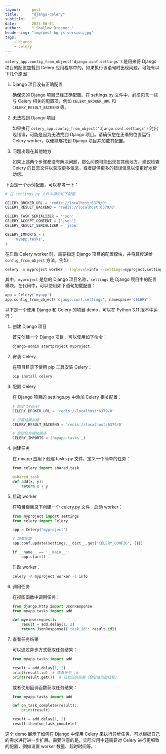 ```yaml
---
layout:     post
title:      "django-celery"
subtitle:   ""
date:       2023-06-04
author:     " Shallow Dreamer "
header-img: "img/post-bg-js-version.jpg"
tags:
    - django
    - celery
---
```


`celery_app.config_from_object('django.conf.settings')` 是用来将 Django 项目的配置加载到 Celery 应用程序中的。如果执行该语句时出现问题，可能有以下几个原因：

1. Django 项目没有正确配置

   确保您的 Django 项目已经正确配置。在 settings.py 文件中，必须包含一些与 Celery 相关的配置项，例如 `CELERY_BROKER_URL` 和 `CELERY_RESULT_BACKEND` 等。

2. 无法找到 Django 项目

   如果执行 `celery_app.config_from_object('django.conf.settings')` 时出现错误，可能是因为无法找到 Django 项目。请确保您在正确的位置运行 Celery worker，以便能够找到 Django 项目并加载其配置。

3. 问题出现在其他地方

   如果上述两个步骤都没有解决问题，那么问题可能出现在其他地方。建议检查 Celery 的日志文件以获取更多信息，或者提供更多的错误信息以便更好地帮助您。

下面是一个示例配置，可以参考一下：

```python
# 在 settings.py 文件中添加如下配置

CELERY_BROKER_URL = 'redis://localhost:6379/0'
CELERY_RESULT_BACKEND = 'redis://localhost:6379/0'

CELERY_TASK_SERIALIZER = 'json'
CELERY_ACCEPT_CONTENT = ['json']
CELERY_RESULT_SERIALIZER = 'json'

CELERY_IMPORTS = (
    'myapp.tasks',
)
```

在启动 Celery worker 时，需要指定 Django 项目的配置模块，并将其传递给 `config_from_object` 方法，例如：

```bash
celery -A myproject worker --loglevel=info --settings=myproject.settings
```

其中，`myproject` 是您的 Django 项目名称，`settings` 是 Django 项目中的配置模块。在代码中，可以使用如下语句加载配置：

```python
app = Celery('myapp')
app.config_from_object('django.conf:settings', namespace='CELERY')
```

以下是一个使用 Django 和 Celery 的项目 demo，可以在 Python 3.11 版本中运行：

1. 创建 Django 项目

   首先创建一个 Django 项目，可以使用如下命令：

   ```bash
   django-admin startproject myproject
   ```

2. 安装 Celery

   在项目目录下使用 pip 工具安装 Celery：

   ```bash
   pip install celery
   ```

3. 配置 Celery

   在 Django 项目的 settings.py 中添加 Celery 相关配置：

   ```python
   # 指定 broker
   CELERY_BROKER_URL = 'redis://localhost:6379/0'

   # 设置结果存储
   CELERY_RESULT_BACKEND = 'redis://localhost:6379/0'

   # 指定任务模块路径
   CELERY_IMPORTS = ('myapp.tasks',)
   ```

4. 创建任务

   在 myapp 应用下创建 tasks.py 文件，定义一个简单的任务：

   ```python
   from celery import shared_task
   
   @shared_task
   def add(x, y):
       return x + y
   ```

5. 启动 worker

   在项目根目录下创建一个 celery.py 文件，启动 worker：

   ```python
   from myproject import settings
   from celery import Celery
   
   app = Celery('myproject')
   
   # 加载配置
   app.conf.update(settings.__dict__.get('CELERY_CONFIG', {}))
   
   if __name__ == '__main__':
       app.start()
   ```

   启动 worker：

   ```bash
   celery -A myproject worker -l info
   ```

6. 调用任务

   在视图函数中调用任务：

   ```python
   from django.http import JsonResponse
   from myapp.tasks import add
   
   def myview(request):
       result = add.delay(1, 2)
       return JsonResponse({'task_id': result.id})
   ```

7. 查看任务结果

   可以通过异步方式获取任务结果：

   ```python
   from myapp.tasks import add
   
   result = add.delay(1, 2)
   print(result.id)  # 查看任务 id
   print(result.get())  # 获取任务结果（会阻塞当前线程）
   ```

   或者使用回调函数获取任务结果：

   ```python
   from myapp.tasks import add
   
   def on_task_complete(result):
       print(result)
   
   result = add.delay(1, 2)
   result.then(on_task_complete)
   ```

这个 demo 展示了如何在 Django 中使用 Celery 来执行异步任务，可以根据自己的需求进行进一步扩展。需要注意的是，实际应用中还需要对 Celery 进行更细致的配置，例如设置 worker 数量、超时时间等。
